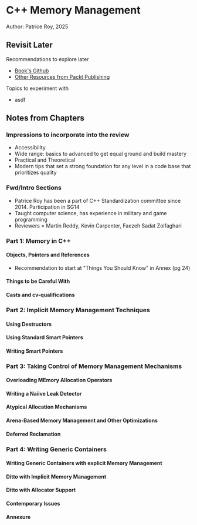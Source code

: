 # C++ Memory Management

Author: Patrice Roy, 2025

## Revisit Later

Recommendations to explore later

* [Book's Github](https://github.com/PacktPublishing/C-Plus-Plus-Memory-Management)
* [Other Resources from Packt Publishing](https://github.com/PacktPublishing/)

Topics to experiment with

* asdf

## Notes from Chapters

### Impressions to incorporate into the review

* Accessibility
* Wide range: basics to advanced to get equal ground and build mastery
* Practical and Theoretical
* Modern tips that set a strong foundation for any level in a code base that prioritizes quality

### Fwd/Intro Sections

* Patrice Roy has been a part of C++ Standardization committee since 2014. Participation in SG14
* Taught computer science, has experience in military and game programming
* Reviewers = Martin Reddy, Kevin Carpenter, Faezeh Sadat Zolfaghari

### Part 1: Memory in C++

#### Objects, Pointers and References

* Recommendation to start at "Things You Should Know" in Annex (pg 24)

#### Things to be Careful With

#### Casts and cv-qualifications

### Part 2: Implicit Memory Management Techniques

#### Using Destructors

#### Using Standard Smart Pointers

#### Writing Smart Pointers

### Part 3: Taking Control of Memory Management Mechanisms

#### Overloading MEmory Allocation Operators

#### Writing a Naiive Leak Detector

#### Atypical Allocation Mechanisms

#### Arena-Based Memory Management and Other Optimizations

#### Deferred Reclamation

### Part 4: Writing Generic Containers

#### Writing Generic Containers with explicit Memory Management

#### Ditto with Implicit Memory Management

#### Ditto with Allocator Support

#### Contemporary Issues

#### Annexure